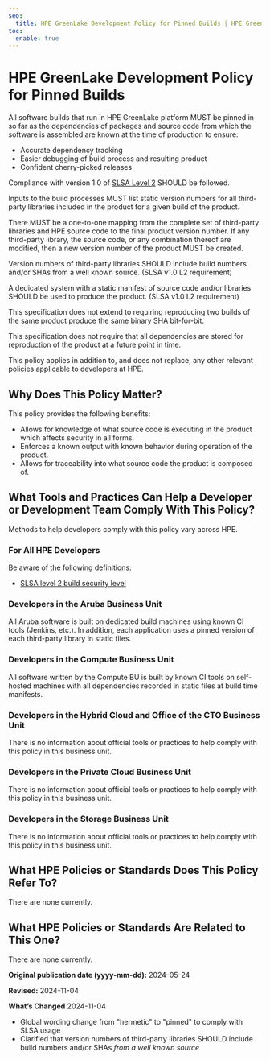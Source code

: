 ```yaml
---
seo:
  title: HPE GreenLake Development Policy for Pinned Builds | HPE GreenLake Platform
toc:
  enable: true
---
```


# HPE GreenLake Development Policy for Pinned Builds

All software builds that run in HPE GreenLake platform MUST be pinned in so far as the dependencies of packages and source code from which the software is assembled are known at the time of production to ensure:

* Accurate dependency tracking
* Easier debugging of build process and resulting product
* Confident cherry-picked releases

Compliance with version 1.0 of [SLSA Level 2](https://slsa.dev/spec/v1.0/levels#build-l2) SHOULD be followed.

Inputs to the build processes MUST list static version numbers for all third-party libraries included in the product for a given build of the product.

There MUST be a one-to-one mapping from the complete set of third-party libraries and HPE source code to the final product version number. If any third-party library, the source code, or any combination thereof are modified, then a new version number of the product MUST be created.

Version numbers of third-party libraries SHOULD include build numbers and/or SHAs from a well known source. (SLSA v1.0 L2 requirement)

A dedicated system with a static manifest of source code and/or libraries SHOULD be used to produce the product. (SLSA v1.0 L2 requirement)

This specification does not extend to requiring reproducing two builds of the same product produce the same binary SHA bit-for-bit.

This specification does not require that all dependencies are stored for reproduction of the product at a future point in time.

This policy applies in addition to, and does not replace, any other relevant policies applicable to developers at HPE.

## Why Does This Policy Matter?

This policy provides the following benefits:

* Allows for knowledge of what source code is executing in the product which affects security in all forms.
* Enforces a known output with known behavior during operation of the product.
* Allows for traceability into what source code the product is composed of.

## What Tools and Practices Can Help a Developer or Development Team Comply With This Policy?

Methods to help developers comply with this policy vary across HPE.

### For All HPE Developers

Be aware of the following definitions:

* [SLSA level 2 build security level](https://slsa.dev/spec/v1.0/levels#build-l2)

### Developers in the Aruba Business Unit

All Aruba software is built on dedicated build machines using known CI tools (Jenkins, etc.). In addition, each application uses a pinned version of each third-party library in static files.

### Developers in the Compute Business Unit

All software written by the Compute BU is built by known CI tools on self-hosted machines with all dependencies recorded in static files at build time manifests.

### Developers in the Hybrid Cloud and Office of the CTO Business Unit

There is no information about official tools or practices to help comply with this policy in this business unit.

### Developers in the Private Cloud Business Unit

There is no information about official tools or practices to help comply with this policy in this business unit.

### Developers in the Storage Business Unit

There is no information about official tools or practices to help comply with this policy in this business unit.

## What HPE Policies or Standards Does This Policy Refer To?

There are none currently.

## What HPE Policies or Standards Are Related to This One?

There are none currently.

**Original publication date (yyyy-mm-dd):** 2024-05-24

**Revised:** 2024-11-04

**What’s Changed** 2024-11-04

* Global wording change from "hermetic" to "pinned" to comply with SLSA usage
* Clarified that version numbers of third-party libraries SHOULD include build numbers and/or SHAs *from a well known source*
